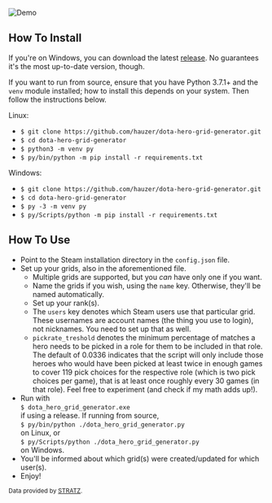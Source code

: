 ![Demo](img/demo.gif)

## How To Install

If you're on Windows, you can download the latest [release](https://github.com/hauzer/dota-hero-grid-generator/releases). No guarantees it's the most up-to-date version, though.

If you want to run from source, ensure that you have Python 3.7.1+ and the `venv` module installed; how to install this depends on your system. Then follow the instructions below.

Linux:
*  `$ git clone https://github.com/hauzer/dota-hero-grid-generator.git`
*  `$ cd dota-hero-grid-generator`
*  `$ python3 -m venv py`
*  `$ py/bin/python -m pip install -r requirements.txt`

Windows:
*  `$ git clone https://github.com/hauzer/dota-hero-grid-generator.git`
*  `$ cd dota-hero-grid-generator`
*  `$ py -3 -m venv py`
*  `$ py/Scripts/python -m pip install -r requirements.txt`

## How To Use

* Point to the Steam installation directory in the `config.json` file.
* Set up your grids, also in the aforementioned file.
  * Multiple grids are supported, but you *can* have only one if you want.
  * Name the grids if you wish, using the `name` key. Otherwise, they'll be named automatically.
  * Set up your rank(s).
  * The `users` key denotes which Steam users use that particular grid. These usernames are account names (the thing you use to login), not nicknames. You need to set up that as well.
  * `pickrate_treshold` denotes the minimum percentage of matches a hero needs to be picked in a role for them to be included in that role. The default of 0.0336 indicates that the script will only include those heroes who would have been picked at least twice in enough games to cover 119 pick choices for the respective role (which is two pick choices per game), that is at least once roughly every 30 games (in that role). Feel free to experiment (and check if my math adds up!).
* Run with  
  `$ dota_hero_grid_generator.exe`  
  if using a release. If running from source,  
  `$ py/bin/python ./dota_hero_grid_generator.py`  
  on Linux, or  
  `$ py/Scripts/python ./dota_hero_grid_generator.py`  
  on Windows.
* You'll be informed about which grid(s) were created/updated for which user(s).
* Enjoy!

<sub>Data provided by [STRATZ](https://stratz.com).</sub>
